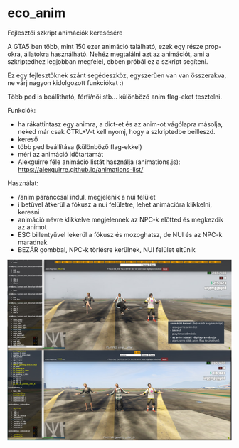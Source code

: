 # eco_anim
Fejlesztői szkript animációk keresésére

A GTA5 ben több, mint 150 ezer animáció található, ezek egy része prop-okra, állatokra használható. Nehéz megtalálni azt az animációt, ami a szkriptedhez legjobban megfelel, ebben próbál ez a szkript segíteni.

Ez egy fejlesztőknek szánt segédeszköz, egyszerűen van van összerakva, ne várj nagyon kidolgozott funkciókat :)

Több ped is beállítható, férfi/női stb... különböző anim flag-eket tesztelni.

Funkciók:
 - ha rákattintasz egy animra, a dict-et és az anim-ot vágólapra másolja, neked már csak CTRL+V-t kell nyomj, hogy a szkriptedbe beilleszd.
 - kereső
 - több ped beállítása (különböző flag-ekkel)
 - méri az animáció időtartamát
 - Alexguirre féle animáció listát használja (animations.js): https://alexguirre.github.io/animations-list/

Használat:
 - /anim paranccsal indul, megjelenik a nui felület
 - i betűvel átkerül a fókusz a nui felületre, lehet animációra klikkelni, keresni
 - animáció névre klikkelve megjelennek az NPC-k előtted és megkezdik az animot
 - ESC billentyűvel  lekerül a fókusz és mozoghatsz, de NUI és az NPC-k maradnak
 - BEZÁR gombbal, NPC-k törlésre kerülnek, NUI felület eltűnik

![ecoanim preview](https://github.com/Ekhion76/eco_anim/blob/main/preview_images/eco_anim.jpg)

